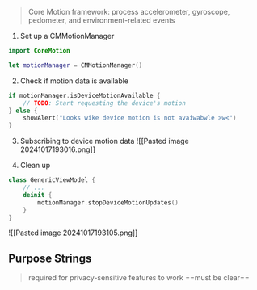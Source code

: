 >Core Motion framework: process accelerometer, gyroscope, pedometer, and environment-related events

1) Set up a CMMotionManager
```Swift
import CoreMotion

let motionManager = CMMotionManager()
```

2) Check if motion data is available
```Swift
if motionManager.isDeviceMotionAvailable {
	// TODO: Start requesting the device's motion
} else {
	showAlert("Looks wike device motion is not avaiwabwle >w<")
}
```

3) Subscribing to device motion data
![[Pasted image 20241017193016.png]]

4) Clean up
```Swift
class GenericViewModel {
	// ...
	deinit {
		motionManager.stopDeviceMotionUpdates()
	}
}
```

![[Pasted image 20241017193105.png]]

 ## Purpose Strings
 >required for privacy-sensitive features to work
 >	==must be clear== 